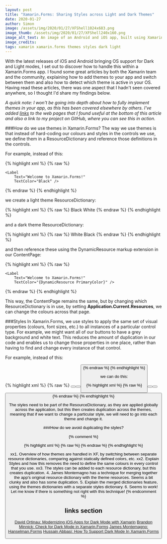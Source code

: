 ```yaml
---
layout: post
title: "Xamarin.Forms: Sharing Styles across Light and Dark Themes"
date: 2020-01-27
author: Simon
image: /assets/img/2020/01/27/XFShell1024x683.png
image_thumb: /assets/img/2020/01/27/XFShell240x160.png
image_alt_text: An image of an Android and iOS app, built using Xamarin.Forms Shell
image_credits:  
tags: xamarin xamarin.forms themes styles dark light
---
```


With the latest releases of iOS and Android bringing OS support for Dark and Light modes, I set out to discover how to handle this within a Xamarin.Forms app. I found some great articles by both the Xamarin team and the community, explaining how to add themes to your app and switch between them and also how to detect which theme is active in your OS. Having read these articles, there was one aspect that I hadn't seen covered anywhere, so I thought I'd share my findings below.

*A quick note: I won't be going into depth about how to fully implement themes in your app, as this has been covered elsewhere by others. I've added [links](#heading-links-section) to the web pages that I found useful at the bottom of this article and also a link to my project on GitHub, where you can see this in action.*

###How do we use themes in Xamarin.Forms?
The way we use themes is that instead of hard-coding our colours and styles in the controls we use, we define them in a ResourceDictionary and reference those definitions in the controls.

For example, instead of this:

{% highlight xml %}
{% raw %}
<ContentPage
    BackgroundColor="White">

    <Label
        Text="Welcome to Xamarin.Forms!"
        TextColor="Black" />
</ContentPage>
{% endraw %}
{% endhighlight %}

we create a light theme ResourceDictionary:

{% highlight xml %}
{% raw %}
<ResourceDictionary>
    <Color x:Key="PrimaryColor">Black</Color>
    <Color x:Key="PageBackgroundColor">White</Color>
</ResourceDictionary>
{% endraw %}
{% endhighlight %}

and a dark theme ResourceDictionary:

{% highlight xml %}
{% raw %}
<ResourceDictionary>
    <Color x:Key="PrimaryColor">White</Color>
    <Color x:Key="PageBackgroundColor">Black</Color>
</ResourceDictionary>
{% endraw %}
{% endhighlight %}

and then reference these using the DynamicResource markup extension in our ContentPage:

{% highlight xml %}
{% raw %}
<ContentPage
    BackgroundColor="{DynamicResource PageBackgroundColor}">
    
    <Label
        Text="Welcome to Xamarin.Forms!"
        TextColor="{DynamicResource PrimaryColor}" />
</ContentPage>
{% endraw %}
{% endhighlight %}

This way, the ContentPage remains the same, but by changing which ResourceDictionary is in use, by setting **Application.Current.Resources**, we can change the colours across that page.

###Styles
In Xamarin.Forms, we use styles to apply the same set of visual properties (colours, font sizes, etc.) to all instances of a particular control type. For example, we might want all of our buttons to have a grey background and white text. This reduces the amount of duplication in our code and enables us to change those properties in one place, rather than having to find and change every instance of that control.

For example, instead of this:

{% highlight xml %}
{% raw %}
<Button
    Text="Button 1"
    TextColor="{DynamicResource PrimaryColor}"
    BackgroundColor="{DynamicResource ButtonColor}" />
<Button
    Text="Button 2"
    TextColor="{DynamicResource PrimaryColor}"
    BackgroundColor="{DynamicResource ButtonColor}" />
<Button
    Text="Button 3"
    TextColor="{DynamicResource PrimaryColor}"
    BackgroundColor="{DynamicResource ButtonColor}" />
{% endraw %}
{% endhighlight %}

we can do this:

{% highlight xml %}
{% raw %}
<Style
    TargetType="Button">
    
    <Setter Property="TextColor" Value="{DynamicResource PrimaryColor}" />
    <Setter Property="BackgroundColor" Value="{DynamicResource ButtonColor}" />
</Style>

<Button Text="Button 1" />
<Button Text="Button 2" />
<Button Text="Button 3" />
{% endraw %}
{% endhighlight %}

The styles need to be part of the ResourceDictionary, as they are applied globally across the application, but this then creates duplication across the themes, meaning that if we want to change a particular style, we will need to go into each theme and change it.

###How do we avoid duplicating the styles?

{% comment %}

{% highlight xml %}
{% raw %}
{% endraw %}
{% endhighlight %}

xx1. Overview of how themes are handled in XF, by switching between separate resource dictionaries, comparing against statically defined colors, etc.
xx2. Explain Styles and how this removes the need to define the same colours in every control that you use.
xx3. The styles can be added to each resource dictionary, but this creates duplication.
4. James Montemagno has a technique for merging together the app's original resource dictionary with the theme resources. Seems a bit clunky and also has some duplication.
5. Explain the merged dictionaries feature, using the themes dictionaries with a separate styles dictionary.
6. Seems to work! Let me know if there is something not right with this technique!
{% endcomment %}

## links section ##

[David Ortinau: Modernizing iOS Apps for Dark Mode with Xamarin](https://devblogs.microsoft.com/xamarin/modernizing-ios-apps-dark-mode-xamarin/)
[Brandon Minnick: Check for Dark Mode in Xamarin.Forms](https://codetraveler.io/2019/09/11/check-for-dark-mode-in-xamarin-forms/)
[James Montemagno: Hanselman.Forms](https://github.com/jamesmontemagno/Hanselman.Forms)
[Hussain Abbasi: How To Support Dark Mode In Xamarin.Forms](https://intelliabb.com/2019/11/02/how-to-support-dark-mode-in-xamarin-forms/)
